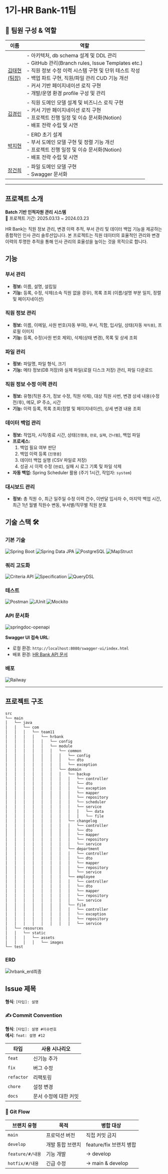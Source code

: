 # 1기-HR Bank-11팀

## 👥 팀원 구성 & 역할

| 이름     | 역할                                                                 |
|----------|----------------------------------------------------------------------|
| [김태현<br>(팀장)](https://github.com/9taetae9) | - 아키텍처, db schema 설계 및 DDL 관리<br>- GitHub 관리(Branch rules, Issue Templates etc.)<br>- 직원 정보 수정 이력 시스템 구현 및 단위 테스트 작성<br>- 백업 파트 구현, 직원/파일 관리 CUD 기능 개선<br>- 커서 기반 페이지네이션 로직 구현<br>- 개발/운영 환경 profile 구성 및 관리|
| [김경린](https://github.com/k01zero) | - 직원 도메인 모델 설계 및 비즈니스 로직 구현<br>- 커서 기반 페이지네이션 로직 구현<br>- 프로젝트 진행 일정 및 이슈 문서화(Notion)<br>- 배포 전략 수립 및 시연 |
| [박지현](https://github.com/jjhparkk) | - ERD 초기 설계<br>- 부서 도메인 모델 구현 및 정렬 기능 개선<br>- 프로젝트 진행 일정 및 이슈 문서화(Notion)<br>- 배포 전략 수립 및 시연|
| [장건희](https://github.com/Gunh2ee) | - 파일 도메인 모델 구현<br>- Swagger 문서화 |

---
## 프로젝트 소개
**Batch 기반 인적자원 관리 시스템**  
📆 프로젝트 기간: 2025.03.13 ~ 2024.03.23  

HR Bank는 직원 정보 관리, 변경 이력 추적, 부서 관리 및 데이터 백업 기능을 제공하는 종합적인 인사 관리 솔루션입니다.
본 프로젝트는 직원 데이터의 효율적인 관리와 변경 이력의 투명한 추적을 통해 인사 관리의 효율성을 높이는 것을 목적으로 합니다.

## 기능
### 부서 관리
- **정보:** 이름, 설명, 설립일  
- **기능:** 등록, 수정, 삭제(소속 직원 없을 경우), 목록 조회 (이름/설명 부분 일치, 정렬 및 페이지네이션)

### 직원 정보 관리
- **정보:** 이름, 이메일, 사원 번호(자동 부여), 부서, 직함, 입사일, 상태(자동 `재직중`), 프로필 이미지  
- **기능:** 등록, 수정(사원 번호 제외), 삭제(상태 변경), 목록 및 상세 조회

### 파일 관리
- **정보:** 파일명, 파일 형식, 크기  
- **기능:** 메타 정보(DB 저장)와 실제 파일(로컬 디스크 저장) 관리, 파일 다운로드

### 직원 정보 수정 이력 관리
- **정보:** 유형(직원 추가, 정보 수정, 직원 삭제), 대상 직원 사번, 변경 상세 내용(수정 전/후), 메모, IP 주소, 시간  
- **기능:** 이력 등록, 목록 조회(정렬 및 페이지네이션), 상세 변경 내용 조회

### 데이터 백업 관리
- **정보:** 작업자, 시작/종료 시간, 상태(`진행중`, `완료`, `실패`, `건너뜀`), 백업 파일  
- **프로세스:**  
  1. 백업 필요 여부 판단  
  2. 백업 이력 등록 (`진행중`)  
  3. 데이터 백업 실행 (CSV 파일로 저장)  
  4. 성공 시 이력 수정 (`완료`), 실패 시 로그 기록 및 파일 삭제  
- **자동 백업:** Spring Scheduler 활용 (주기 1시간, 작업자: `system`)

### 대시보드 관리
- **정보:** 총 직원 수, 최근 일주일 수정 이력 건수, 이번달 입사자 수, 마지막 백업 시간, 최근 1년 월별 직원수 변동, 부서별/직무별 직원 분포  


## 기술 스택 🛠

### 기본 기술
![Spring Boot](https://img.shields.io/badge/Spring_Boot-6DB33F?logo=springboot&logoColor=white)
![Spring Data JPA](https://img.shields.io/badge/Spring%20Data%20JPA-6DB33F?style=flat-square&logo=spring&logoColor=white)
![PostgreSQL](https://img.shields.io/badge/PostgreSQL-4169E1?logo=postgresql&logoColor=white)
![MapStruct](https://img.shields.io/badge/MapStruct-FF6F61)

### 쿼리 고도화
![Criteria API](https://img.shields.io/badge/Criteria_API-259dff)
![Specification](https://img.shields.io/badge/Specification-259dff)
![QueryDSL](https://img.shields.io/badge/QueryDSL-259dff)

### 테스트
![Postman](https://img.shields.io/badge/Postman-FF6C37?logo=Postman&logoColor=white)
![JUnit](https://img.shields.io/badge/JUnit-25A162?style=flat-square&logo=junit5&logoColor=white)
![Mockito](https://img.shields.io/badge/Mockito-D3593C?style=flat-square&logo=mockito&logoColor=white)

### API 문서화
![springdoc-openapi](https://img.shields.io/badge/springdoc--openapi-85EA2D?logo=openapiinitiative&logoColor=black)

**Swagger UI 접속 URL**: 
  - 로컬 환경: `http://localhost:8080/swagger-ui/index.html`
  - 배포 환경: [HR Bank API 문서](https://part1-hrbank-team7-production.up.railway.app/swagger-ui/index.html)

### 배포
![Railway](https://img.shields.io/badge/Railway-0B0D0E?logo=railway&logoColor=white)

---


## 프로젝트 구조
```bash
src
└── main
│   └── java
│   │   └── com
│   │   │   └── team11
│   │   │   │   └── hrbank
│   │   │   │   │   └── config
│   │   │   │   │   └── module
│   │   │   │   │   │   └── common
│   │   │   │   │   │   │   └── config
│   │   │   │   │   │   │   └── dto
│   │   │   │   │   │   │   └── exception
│   │   │   │   │   │   └── domain
│   │   │   │   │   │   │   └── backup
│   │   │   │   │   │   │   │   └── controller
│   │   │   │   │   │   │   │   └── dto
│   │   │   │   │   │   │   │   └── exception
│   │   │   │   │   │   │   │   └── mapper
│   │   │   │   │   │   │   │   └── repository
│   │   │   │   │   │   │   │   └── scheduler
│   │   │   │   │   │   │   │   └── service
│   │   │   │   │   │   │   │   │   └── data
│   │   │   │   │   │   │   │   │   └── file
│   │   │   │   │   │   │   └── changelog
│   │   │   │   │   │   │   │   └── controller
│   │   │   │   │   │   │   │   └── dto
│   │   │   │   │   │   │   │   └── mapper
│   │   │   │   │   │   │   │   └── repository
│   │   │   │   │   │   │   │   └── service
│   │   │   │   │   │   │   └── department
│   │   │   │   │   │   │   │   └── controller
│   │   │   │   │   │   │   │   └── dto
│   │   │   │   │   │   │   │   └── mapper
│   │   │   │   │   │   │   │   └── repository
│   │   │   │   │   │   │   │   └── service
│   │   │   │   │   │   │   └── employee
│   │   │   │   │   │   │   │   └── controller
│   │   │   │   │   │   │   │   └── dto
│   │   │   │   │   │   │   │   └── mapper
│   │   │   │   │   │   │   │   └── repository
│   │   │   │   │   │   │   │   └── service
│   │   │   │   │   │   │   └── file
│   │   │   │   │   │   │   │   └── controller
│   │   │   │   │   │   │   │   └── exception
│   │   │   │   │   │   │   │   └── repository
│   │   │   │   │   │   │   │   └── service
│   └── resources
│   │   └── static
│   │   │   └── assets
│   │   │   │   └── images
└── test
```


### ERD
![hrbank_erd최종](https://github.com/user-attachments/assets/b3bfd07e-b495-4b4e-8127-f7f3880166c4)




## Issue 제목
**형식**: `[타입]: 설명`

### ✍️ Commit Convention
**형식**: `[타입]: 설명 #이슈번호`  
**예시**: `feat: 설명 #12`

| 타입     | 사용 시나리오 |
|----------|---------------|
| `feat`   | 신기능 추가 |
| `fix`    | 버그 수정 |
| `refactor`| 리팩토링 |
| `chore`  | 설정 변경 |
| `docs`	 | 문서 수정에 대한 커밋 |


### 🔄 Git Flow
| 브랜치 유형 | 목적 | 병합 대상 |
|-------------|------|------------|
| `main` | 프로덕션 버전 | 직접 커밋 금지 |
| `develop` | 개발 통합 브랜치 | feature/fix 브랜치 병합 |
| `feature/#/내용` | 기능 개발 | → develop |
| `hotfix/#/내용` | 긴급 수정 | → main & develop |
